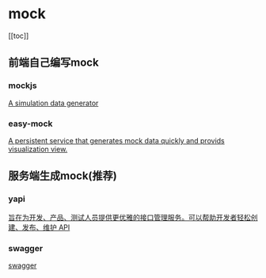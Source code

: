 # mock

[[toc]]

## 前端自己编写mock

### mockjs
[A simulation data generator](https://github.com/nuysoft/Mock)

### easy-mock
[A persistent service that generates mock data quickly and provids visualization view.](https://github.com/easy-mock/easy-mock)

## 服务端生成mock(推荐)

### yapi
[旨在为开发、产品、测试人员提供更优雅的接口管理服务。可以帮助开发者轻松创建、发布、维护 API](https://yapi.ymfe.org/)

### swagger
[swagger](https://github.com/swagger-api/swagger-ui)